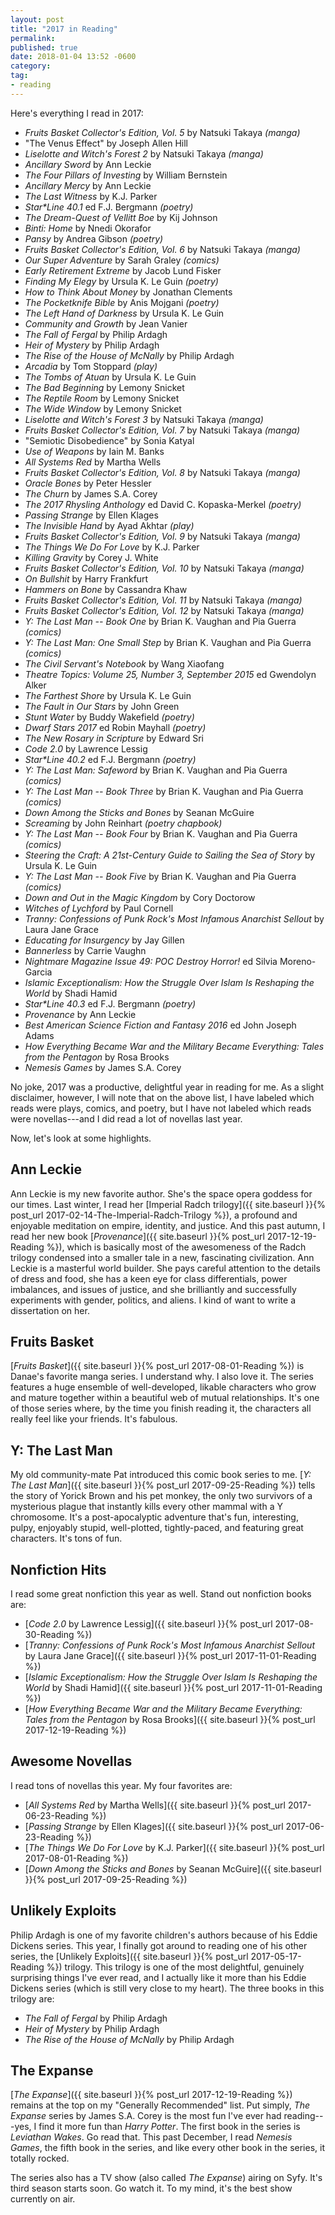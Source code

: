 ```yaml
---
layout: post
title: "2017 in Reading"
permalink:
published: true
date: 2018-01-04 13:52 -0600
category:
tag:
- reading
---
```


Here's everything I read in 2017:

- _Fruits Basket Collector's Edition, Vol. 5_ by Natsuki Takaya _(manga)_
- "The Venus Effect" by Joseph Allen Hill
- _Liselotte and Witch's Forest 2_ by Natsuki Takaya _(manga)_
- _Ancillary Sword_ by Ann Leckie
- _The Four Pillars of Investing_ by William Bernstein
- _Ancillary Mercy_ by Ann Leckie
- _The Last Witness_ by K.J. Parker
- _Star*Line 40.1_ ed F.J. Bergmann _(poetry)_
- _The Dream-Quest of Vellitt Boe_ by Kij Johnson
- _Binti: Home_ by Nnedi Okorafor
- _Pansy_ by Andrea Gibson _(poetry)_
- _Fruits Basket Collector's Edition, Vol. 6_ by Natsuki Takaya _(manga)_
- _Our Super Adventure_ by Sarah Graley _(comics)_
- _Early Retirement Extreme_ by Jacob Lund Fisker
- _Finding My Elegy_ by Ursula K. Le Guin _(poetry)_
- _How to Think About Money_ by Jonathan Clements
- _The Pocketknife Bible_ by Anis Mojgani _(poetry)_
- _The Left Hand of Darkness_ by Ursula K. Le Guin
- _Community and Growth_ by Jean Vanier
- _The Fall of Fergal_ by Philip Ardagh
- _Heir of Mystery_ by Philip Ardagh
- _The Rise of the House of McNally_ by Philip Ardagh
- _Arcadia_ by Tom Stoppard _(play)_
- _The Tombs of Atuan_ by Ursula K. Le Guin
- _The Bad Beginning_ by Lemony Snicket
- _The Reptile Room_ by Lemony Snicket
- _The Wide Window_ by Lemony Snicket
- _Liselotte and Witch's Forest 3_ by Natsuki Takaya _(manga)_
- _Fruits Basket Collector's Edition, Vol. 7_ by Natsuki Takaya _(manga)_
- "Semiotic Disobedience" by Sonia Katyal
- _Use of Weapons_ by Iain M. Banks
- _All Systems Red_ by Martha Wells
- _Fruits Basket Collector's Edition, Vol. 8_ by Natsuki Takaya _(manga)_
- _Oracle Bones_ by Peter Hessler
- _The Churn_ by James S.A. Corey
- _The 2017 Rhysling Anthology_ ed David C. Kopaska-Merkel _(poetry)_
- _Passing Strange_ by Ellen Klages
- _The Invisible Hand_ by Ayad Akhtar _(play)_
- _Fruits Basket Collector's Edition, Vol. 9_ by Natsuki Takaya _(manga)_
- _The Things We Do For Love_ by K.J. Parker
- _Killing Gravity_ by Corey J. White
- _Fruits Basket Collector's Edition, Vol. 10_ by Natsuki Takaya _(manga)_
- _On Bullshit_ by Harry Frankfurt
- _Hammers on Bone_ by Cassandra Khaw
- _Fruits Basket Collector's Edition, Vol. 11_ by Natsuki Takaya _(manga)_
- _Fruits Basket Collector's Edition, Vol. 12_ by Natsuki Takaya _(manga)_
- _Y: The Last Man -- Book One_ by Brian K. Vaughan and Pia Guerra _(comics)_
- _Y: The Last Man: One Small Step_ by Brian K. Vaughan and Pia Guerra _(comics)_
- _The Civil Servant's Notebook_ by Wang Xiaofang
- _Theatre Topics: Volume 25, Number 3, September 2015_ ed Gwendolyn Alker
- _The Farthest Shore_ by Ursula K. Le Guin
- _The Fault in Our Stars_ by John Green
- _Stunt Water_ by Buddy Wakefield _(poetry)_
- _Dwarf Stars 2017_ ed Robin Mayhall _(poetry)_
- _The New Rosary in Scripture_ by Edward Sri
- _Code 2.0_ by Lawrence Lessig
- _Star*Line 40.2_ ed F.J. Bergmann _(poetry)_
- _Y: The Last Man: Safeword_ by Brian K. Vaughan and Pia Guerra _(comics)_
- _Y: The Last Man -- Book Three_ by Brian K. Vaughan and Pia Guerra _(comics)_
- _Down Among the Sticks and Bones_ by Seanan McGuire
- _Screaming_ by John Reinhart _(poetry chapbook)_
- _Y: The Last Man -- Book Four_ by Brian K. Vaughan and Pia Guerra _(comics)_
- _Steering the Craft: A 21st-Century Guide to Sailing the Sea of Story_ by Ursula K. Le Guin
- _Y: The Last Man -- Book Five_ by Brian K. Vaughan and Pia Guerra _(comics)_
- _Down and Out in the Magic Kingdom_ by Cory Doctorow
- _Witches of Lychford_ by Paul Cornell
- _Tranny: Confessions of Punk Rock's Most Infamous Anarchist Sellout_ by Laura Jane Grace
- _Educating for Insurgency_ by Jay Gillen
- _Bannerless_ by Carrie Vaughn
- _Nightmare Magazine Issue 49: POC Destroy Horror!_ ed Silvia Moreno-Garcia
- _Islamic Exceptionalism: How the Struggle Over Islam Is Reshaping the World_ by Shadi Hamid
- _Star*Line 40.3_ ed F.J. Bergmann _(poetry)_
- _Provenance_ by Ann Leckie
- _Best American Science Fiction and Fantasy 2016_ ed John Joseph Adams
- _How Everything Became War and the Military Became Everything: Tales from the Pentagon_ by Rosa Brooks
- _Nemesis Games_ by James S.A. Corey

No joke, 2017 was a productive, delightful year in reading for me. As a slight disclaimer, however, I will note that on the above list, I have labeled which reads were plays, comics, and poetry, but I have not labeled which reads were novellas---and I did read a lot of novellas last year.

Now, let's look at some highlights.

## Ann Leckie

Ann Leckie is my new favorite author. She's the space opera goddess for our times. Last winter, I read her [Imperial Radch trilogy]({{ site.baseurl }}{% post_url 2017-02-14-The-Imperial-Radch-Trilogy %}), a profound and enjoyable meditation on empire, identity, and justice. And this past autumn, I read her new book [*Provenance*]({{ site.baseurl }}{% post_url 2017-12-19-Reading %}), which is basically most of the awesomeness of the Radch trilogy condensed into a smaller tale in a new, fascinating civilization. Ann Leckie is a masterful world builder. She pays careful attention to the details of dress and food, she has a keen eye for class differentials, power imbalances, and issues of justice, and she brilliantly and successfully experiments with gender, politics, and aliens. I kind of want to write a dissertation on her.

## Fruits Basket

[*Fruits Basket*]({{ site.baseurl }}{% post_url 2017-08-01-Reading %}) is Danae's favorite manga series. I understand why. I also love it. The series features a huge ensemble of well-developed, likable characters who grow and mature together within a beautiful web of mutual relationships. It's one of those series where, by the time you finish reading it, the characters all really feel like your friends. It's fabulous.

## Y: The Last Man

My old community-mate Pat introduced this comic book series to me.
[*Y: The Last Man*]({{ site.baseurl }}{% post_url 2017-09-25-Reading %}) tells the story of Yorick Brown and his pet monkey, the only two survivors of a mysterious plague that instantly kills every other mammal with a Y chromosome. It's a post-apocalyptic adventure that's fun, interesting, pulpy, enjoyably stupid, well-plotted, tightly-paced, and featuring great characters. It's tons of fun.

## Nonfiction Hits

I read some great nonfiction this year as well. Stand out nonfiction books are:

- [_Code 2.0_ by Lawrence Lessig]({{ site.baseurl }}{% post_url 2017-08-30-Reading %})
- [_Tranny: Confessions of Punk Rock's Most Infamous Anarchist Sellout_ by Laura Jane Grace]({{ site.baseurl }}{% post_url 2017-11-01-Reading %})
- [_Islamic Exceptionalism: How the Struggle Over Islam Is Reshaping the World_ by Shadi Hamid]({{ site.baseurl }}{% post_url 2017-11-01-Reading %})
- [_How Everything Became War and the Military Became Everything: Tales from the Pentagon_ by Rosa Brooks]({{ site.baseurl }}{% post_url 2017-12-19-Reading %})

## Awesome Novellas

I read tons of novellas this year. My four favorites are:

- [_All Systems Red_ by Martha Wells]({{ site.baseurl }}{% post_url 2017-06-23-Reading %})
- [_Passing Strange_ by Ellen Klages]({{ site.baseurl }}{% post_url 2017-06-23-Reading %})
- [_The Things We Do For Love_ by K.J. Parker]({{ site.baseurl }}{% post_url 2017-08-01-Reading %})
- [_Down Among the Sticks and Bones_ by Seanan McGuire]({{ site.baseurl }}{% post_url 2017-09-25-Reading %})

## Unlikely Exploits

Philip Ardagh is one of my favorite children's authors because of his Eddie Dickens series. This year, I finally got around to reading one of his other series, the [Unlikely Exploits]({{ site.baseurl }}{% post_url 2017-05-17-Reading %}) trilogy. This trilogy is one of the most delightful, genuinely surprising things I've ever read, and I actually like it more than his Eddie Dickens series (which is still very close to my heart). The three books in this trilogy are:

- _The Fall of Fergal_ by Philip Ardagh
- _Heir of Mystery_ by Philip Ardagh
- _The Rise of the House of McNally_ by Philip Ardagh

## The Expanse

[*The Expanse*]({{ site.baseurl }}{% post_url 2017-12-19-Reading %}) remains at the top on my "Generally Recommended" list. Put simply, *The Expanse* series by James S.A. Corey is the most fun I've ever had reading---yes, I find it more fun than *Harry Potter*. The first book in the series is *Leviathan Wakes*. Go read that. This past December, I read *Nemesis Games*, the fifth book in the series, and like every other book in the series, it totally rocked.

The series also has a TV show (also called *The Expanse*) airing on Syfy. It's third season starts soon. Go watch it. To my mind, it's the best show currently on air.
